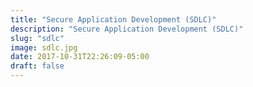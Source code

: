 ```yaml
---
title: "Secure Application Development (SDLC)"
description: "Secure Application Development (SDLC)"
slug: "sdlc"
image: sdlc.jpg
date: 2017-10-31T22:26:09-05:00
draft: false
---
```

